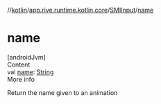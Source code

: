 //[kotlin](../../../index.md)/[app.rive.runtime.kotlin.core](../index.md)/[SMIInput](index.md)/[name](name.md)



# name  
[androidJvm]  
Content  
val [name](name.md): [String](https://kotlinlang.org/api/latest/jvm/stdlib/kotlin/-string/index.html)  
More info  


Return the name given to an animation

  



